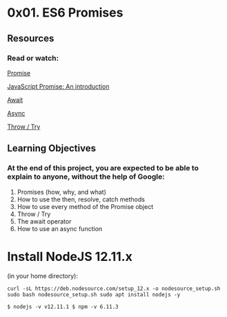 # 0x01. ES6 Promises

## Resources

### Read or watch:

[Promise](https://intranet.alxswe.com/rltoken/j_0FTFbkTg42JMcAbNPOVQ)

[JavaScript Promise: An introduction](https://intranet.alxswe.com/rltoken/2Q2LzNFokcUwpA2u3FKG6Q)

[Await](https://intranet.alxswe.com/rltoken/UXb3S2PMBe-SLJ55isMcow)

[Async](https://intranet.alxswe.com/rltoken/_K0C7pgEjwaIzU9RpwCb8g)

[Throw / Try](https://intranet.alxswe.com/rltoken/UTjDgvKk5l892Xslh0vqcQ)


## Learning Objectives

### At the end of this project, you are expected to be able to explain to anyone, without the help of Google:

1. Promises (how, why, and what)
2. How to use the then, resolve, catch methods
3. How to use every method of the Promise object
4. Throw / Try
5. The await operator
6. How to use an async function

# Install NodeJS 12.11.x

(in your home directory):

`curl -sL https://deb.nodesource.com/setup_12.x -o nodesource_setup.sh
sudo bash nodesource_setup.sh
sudo apt install nodejs -y`

`$ nodejs -v
v12.11.1
$ npm -v
6.11.3`
